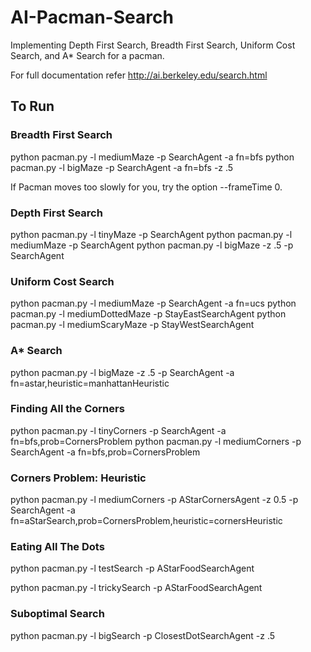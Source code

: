 # AI-Pacman-Search
Implementing Depth First Search, Breadth First Search, Uniform Cost Search, and A* Search for a pacman.

For full documentation refer http://ai.berkeley.edu/search.html

## To Run

### Breadth First Search

python pacman.py -l mediumMaze -p SearchAgent -a fn=bfs
python pacman.py -l bigMaze -p SearchAgent -a fn=bfs -z .5

If Pacman moves too slowly for you, try the option --frameTime 0.

### Depth First Search

python pacman.py -l tinyMaze -p SearchAgent
python pacman.py -l mediumMaze -p SearchAgent
python pacman.py -l bigMaze -z .5 -p SearchAgent

### Uniform Cost Search

python pacman.py -l mediumMaze -p SearchAgent -a fn=ucs
python pacman.py -l mediumDottedMaze -p StayEastSearchAgent
python pacman.py -l mediumScaryMaze -p StayWestSearchAgent

### A* Search

python pacman.py -l bigMaze -z .5 -p SearchAgent -a fn=astar,heuristic=manhattanHeuristic

### Finding All the Corners

python pacman.py -l tinyCorners -p SearchAgent -a fn=bfs,prob=CornersProblem
python pacman.py -l mediumCorners -p SearchAgent -a fn=bfs,prob=CornersProblem

### Corners Problem: Heuristic

python pacman.py -l mediumCorners -p AStarCornersAgent -z 0.5
-p SearchAgent -a fn=aStarSearch,prob=CornersProblem,heuristic=cornersHeuristic

### Eating All The Dots

python pacman.py -l testSearch -p AStarFoodSearchAgent

python pacman.py -l trickySearch -p AStarFoodSearchAgent

### Suboptimal Search

python pacman.py -l bigSearch -p ClosestDotSearchAgent -z .5 
